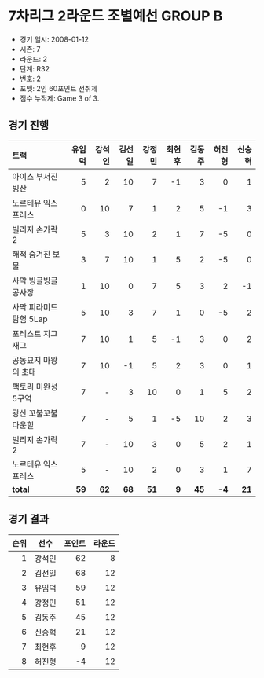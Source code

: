 # 7차리그 2라운드 조별예선 GROUP B

- 경기 일시: 2008-01-12
- 시즌: 7
- 라운드: 2
- 단계: R32
- 번호: 2
- 포맷: 2인 60포인트 선취제
- 점수 누적제: Game 3 of 3.





## 경기 진행

| 트랙 | 유임덕 | 강석인 | 김선일 | 강정민 | 최현후 | 김동주 | 허진형 | 신승혁 |
|:---|---:|---:|---:|---:|---:|---:|---:|---:|
| 아이스 부서진 빙산 | 5 | 2 | 10 | 7 | -1 | 3 | 0 | 1 |
| 노르테유 익스프레스 | 0 | 10 | 7 | 1 | 2 | 5 | -1 | 3 |
| 빌리지 손가락 2 | 5 | 3 | 10 | 2 | 1 | 7 | -5 | 0 |
| 해적 숨겨진 보물 | 3 | 7 | 10 | 1 | 5 | 2 | -5 | 0 |
| 사막 빙글빙글 공사장 | 1 | 10 | 0 | 7 | 5 | 3 | 2 | -1 |
| 사막 피라미드 탐험 5Lap | 5 | 10 | 3 | 7 | 1 | 0 | -5 | 2 |
| 포레스트 지그재그 | 7 | 10 | 1 | 5 | -1 | 3 | 0 | 2 |
| 공동묘지 마왕의 초대 | 7 | 10 | -1 | 5 | 2 | 3 | 0 | 1 |
| 팩토리 미완성 5구역 | 7 | - | 3 | 10 | 0 | 1 | 5 | 2 |
| 광산 꼬불꼬불 다운힐 | 7 | - | 5 | 1 | -5 | 10 | 2 | 3 |
| 빌리지 손가락 2 | 7 | - | 10 | 3 | 0 | 5 | 2 | 1 |
| 노르테유 익스프레스 | 5 | - | 10 | 2 | 0 | 3 | 1 | 7 |
| __total__ | __59__ | __62__ | __68__ | __51__ | __9__ | __45__ | __-4__ | __21__ |




## 경기 결과

| 순위 | 선수 | 포인트 | 라운드 |
|---:|:---:|---:|---:|
| 1 | 강석인 | 62 | 8 |
| 2 | 김선일 | 68 | 12 |
| 3 | 유임덕 | 59 | 12 |
| 4 | 강정민 | 51 | 12 |
| 5 | 김동주 | 45 | 12 |
| 6 | 신승혁 | 21 | 12 |
| 7 | 최현후 | 9 | 12 |
| 8 | 허진형 | -4 | 12 |


